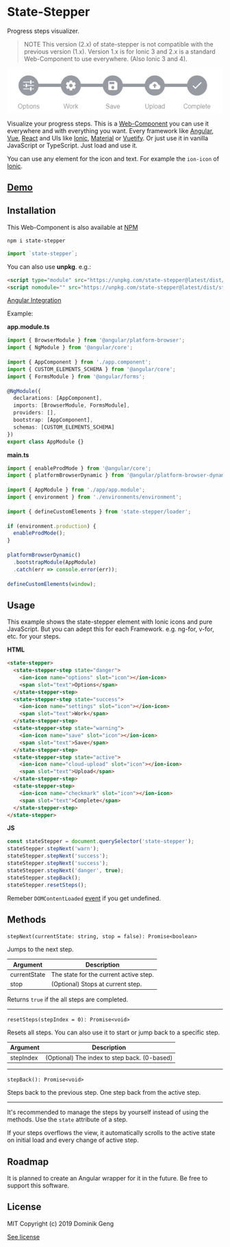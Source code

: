 # State-Stepper

Progress steps visualizer.

> NOTE This version (2.x) of state-stepper is not compatible with the previous version (1.x).
> Version 1.x is for Ionic 3 and 2.x is a standard Web-Component to use everywhere. (Also Ionic 3 and 4).

![](docs/demo.gif)

Visualize your progress steps. This is a [Web-Component](https://developer.mozilla.org/en-US/docs/Web/Web_Components) you can use it everywhere and with everything you want. Every framework like [Angular](https://angular.io/), [Vue](https://vuejs.org/), [React](https://reactjs.org/) and UIs like [Ionic](https://ionicframework.com/), [Material](https://material.angular.io/) or [Vuetify](https://vuetifyjs.com). Or just use it in vanilla JavaScript or TypeScript. Just load and use it.

You can use any element for the icon and text. For example the `ion-icon` of [Ionic](https://ionicons.com/).

## [Demo](https://domske.github.io/state-stepper/)

## Installation

This Web-Component is also available at [NPM](https://www.npmjs.com/package/state-stepper)

```text
npm i state-stepper
```

```ts
import `state-stepper`;
```

You can also use **unpkg**. e.g.:

```html
<script type="module" src="https://unpkg.com/state-stepper@latest/dist/state-stepper/state-stepper.esm.js"></script>
<script nomodule="" src="https://unpkg.com/state-stepper@latest/dist/state-stepper/state-stepper.js"></script>
```

[Angular Integration](https://stenciljs.com/docs/angular)

Example:

**app.module.ts**

```ts
import { BrowserModule } from '@angular/platform-browser';
import { NgModule } from '@angular/core';

import { AppComponent } from './app.component';
import { CUSTOM_ELEMENTS_SCHEMA } from '@angular/core';
import { FormsModule } from '@angular/forms';

@NgModule({
  declarations: [AppComponent],
  imports: [BrowserModule, FormsModule],
  providers: [],
  bootstrap: [AppComponent],
  schemas: [CUSTOM_ELEMENTS_SCHEMA]
})
export class AppModule {}
```

**main.ts**

```ts
import { enableProdMode } from '@angular/core';
import { platformBrowserDynamic } from '@angular/platform-browser-dynamic';

import { AppModule } from './app/app.module';
import { environment } from './environments/environment';

import { defineCustomElements } from 'state-stepper/loader';

if (environment.production) {
  enableProdMode();
}

platformBrowserDynamic()
  .bootstrapModule(AppModule)
  .catch(err => console.error(err));

defineCustomElements(window);
```

## Usage

This example shows the state-stepper element with Ionic icons and pure JavaScript. But you can adept this for each Framework. e.g. ng-for, v-for, etc. for your steps.

**HTML**

```html
<state-stepper>
  <state-stepper-step state="danger">
    <ion-icon name="options" slot="icon"></ion-icon>
    <span slot="text">Options</span>
  </state-stepper-step>
  <state-stepper-step state="success">
    <ion-icon name="settings" slot="icon"></ion-icon>
    <span slot="text">Work</span>
  </state-stepper-step>
  <state-stepper-step state="warning">
    <ion-icon name="save" slot="icon"></ion-icon>
    <span slot="text">Save</span>
  </state-stepper-step>
  <state-stepper-step state="active">
    <ion-icon name="cloud-upload" slot="icon"></ion-icon>
    <span slot="text">Upload</span>
  </state-stepper-step>
  <state-stepper-step>
    <ion-icon name="checkmark" slot="icon"></ion-icon>
    <span slot="text">Complete</span>
  </state-stepper-step>
</state-stepper>
```

**JS**

```js
const stateStepper = document.querySelector('state-stepper');
stateStepper.stepNext('warn');
stateStepper.stepNext('success');
stateStepper.stepNext('success');
stateStepper.stepNext('danger', true);
stateStepper.stepBack();
stateStepper.resetSteps();
```

Remeber `DOMContentLoaded` [event](https://developer.mozilla.org/en-US/docs/Web/API/Window/DOMContentLoaded_event) if you get undefined.

## Methods

`stepNext(currentState: string, stop = false): Promise<boolean>`

Jumps to the next step.

| Argument     | Description                            |
| ------------ | -------------------------------------- |
| currentState | The state for the current active step. |
| stop         | (Optional) Stops at current step.      |

Returns `true` if the all steps are completed.

---

`resetSteps(stepIndex = 0): Promise<void>`

Resets all steps. You can also use it to start or jump back to a specific step.

| Argument  | Description                                  |
| --------- | -------------------------------------------- |
| stepIndex | (Optional) The index to step back. (0-based) |

---

`stepBack(): Promise<void>`

Steps back to the previous step. One step back from the active step.

---

It's recommended to manage the steps by yourself instead of using the methods. Use the `state` attribute of a step.

If your steps overflows the view, it automatically scrolls to the active state on initial load and every change of active step.

## Roadmap

It is planned to create an Angular wrapper for it in the future. Be free to support this software.

## License

MIT Copyright (c) 2019 Dominik Geng

[See license](LICENSE)

